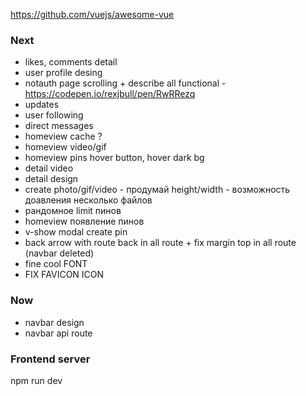 https://github.com/vuejs/awesome-vue

### Next
- likes, comments detail
- user profile desing
- notauth page scrolling + describe all functional - https://codepen.io/rexjbull/pen/RwRRezq
- updates
- user following
- direct messages 
- homeview cache ?
- homeview video/gif
- homeview pins hover button, hover dark bg
- detail video
- detail design
- create photo/gif/video - продумай height/width - возможность доавления несколько файлов
- рандомное limit пинов
- homeview появление пинов
- v-show modal create pin
- back arrow with route back in all route + fix margin top in all route (navbar deleted)
- fine cool FONT
- FIX FAVICON ICON

### Now
- navbar design
- navbar api route

### Frontend server
npm run dev